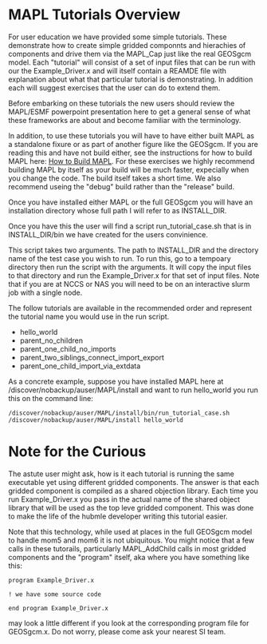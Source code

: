 # MAPL Tutorials Overview

For user education we have provided some simple tutorials. These demonstrate how to create simple gridded componnts and hierachies of components and drive them via the MAPL_Cap just like the real GEOSgcm model. Each "tutorial" will consist of a set of input files that can be run with our the Example_Driver.x and will itself contain a REAMDE file with explanation about what that particular tutorial is demonstrating. In addition each will suggest exercises that the user can do to extend them.

Before embarking on these tutorials the new users should review the MAPL/ESMF powerpoint presentation here to get a general sense of what these frameworks are about and become familiar with the terminology.

In addition, to use these tutorials you will have to have either built MAPL as a standalone fixure or as part of another figure like the GEOSgcm. If you are reading this and have not build either, see the instructions for how to build MAPL here: [How to Build MAPL](https://github.com/GEOS-ESM/MAPL/wiki/Building-and-Testing-MAPL-as-a-standalone). For these exercises we highly recommend building MAPL by itself as your build will be much faster, expecially when you change the code. The build itself takes a short time. We also recommend useing the "debug" build rather than the "release" build.

Once you have installed either MAPL or the full GEOSgcm you will have an installation directory whose full path I will refer to as INSTALL_DIR.

Once you have this the user will find a script run_tutorial_case.sh that is in INSTALL_DIR/bin we have created for the users convinience.

This script takes two arguments. The path to INSTALL_DIR and the directory name of the test case you wish to run. To run this, go to a tempoary directory then run the script with the arguments. It will copy the input files to that directory and run the Example_Driver.x for that set of input files. Note that if you are at NCCS or NAS you will need to be on an interactive slurm job with a single node.

The follow tutorials are available in the recommended order and represent the tutorial name you would use in the run script.
- hello_world
- parent_no_children
- parent_one_child_no_imports
- parent_two_siblings_connect_import_export
- parent_one_child_import_via_extdata


As a concrete example, suppose you have installed MAPL here at /discover/nobackup/auser/MAPL/install and want to run hello_world you run this on the command line:

```
/discover/nobackup/auser/MAPL/install/bin/run_tutorial_case.sh /discover/nobackup/auser/MAPL/install hello_world
```


# Note for the Curious
The astute user might ask, how is it each tutorial is running the same executable yet using different gridded components. The answer is that each gridded component is compiled as a shared objection library. Each time you run Example_Driver.x you pass in the actual name of the shared object library that will be used as the top leve gridded component. This was done to make the life of the hubmle developer writing this tutorial easier. 

Note that this technology, while used at places in the full GEOSgcm model to handle mom5 and mom6 it is not ubiquitous.  You might notice that a few calls in these tutorails, particularly MAPL_AddChild calls in most gridded components and the "program" itself, aka where you have something like this:
```
program Example_Driver.x

! we have some source code

end program Example_Driver.x
```
may look a little different if you look at the corresponding program file for GEOSgcm.x. Do not worry, please come ask your nearest SI team.
